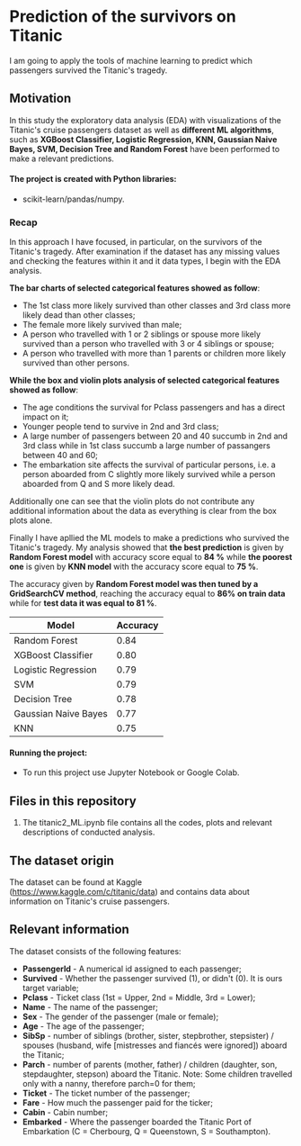 # Prediction of the survivors on Titanic

 I am going to apply the tools of machine learning to predict which passengers survived the Titanic's tragedy.

## Motivation

In this study the exploratory data analysis (EDA) with visualizations of the Titanic's cruise passengers dataset as well as **different ML algorithms**, such as **XGBoost Classifier, Logistic Regression, KNN, Gaussian Naive Bayes, SVM, Decision Tree and Random Forest** have been performed to make a relevant predictions.

#### The project is created with Python libraries:

 -  scikit-learn/pandas/numpy.

### Recap

In this approach I have focused, in particular, on the survivors of the Titanic's tragedy. After examination if the dataset has any missing values and checking the features within it and it data types, I begin with the EDA analysis. 

**The bar charts of selected categorical features showed as follow**:

- The 1st class more likely survived than other classes and 3rd class more likely dead than other classes;
- The female more likely survived than male;
- A person who travelled with 1 or 2 siblings or spouse more likely survived than a person who travelled with 3 or 4 siblings or spouse;
- A person who travelled with more than 1 parents or children more likely survived than other persons.

**While the box and violin plots analysis of selected categorical features showed as follow**:

- The age conditions the survival for Pclass passengers and has a direct impact on it;
- Younger people tend to survive in 2nd and 3rd class;
- A large number of passengers between 20 and 40 succumb in 2nd and 3rd class while in 1st class succumb a large number of passangers between 40 and 60;
- The embarkation site affects the survival of particular persons, i.e. a person aboarded from C slightly more likely survived while a person aboarded from Q and S more likely dead.

Additionally one can see that the violin plots do not contribute any additional information about the data as everything is clear from the box plots alone.

Finally I have apllied the ML models to make a predictions who survived the Titanic's tragedy. My analysis showed that **the best prediction** is given by **Random Forest model** with accuracy score equal to **84 %** while **the poorest one** is given by **KNN model** with the accuracy score equal to **75 %**.

The accuracy given by **Random Forest model was then tuned by a GridSearchCV method**, reaching the accuracy equal to **86% on train data** while for **test data it was equal to 81 %**.




Model | Accuracy
------------ | ------------- 
Random Forest | 0.84
XGBoost Classifier | 0.80
Logistic Regression | 0.79
SVM | 0.79
Decision Tree | 0.78
Gaussian Naive Bayes | 0.77
KNN | 0.75


#### Running the project:

* To run this project use Jupyter Notebook or Google Colab.

## Files in this repository

1. The titanic2_ML.ipynb file contains all the codes, plots and relevant descriptions of conducted analysis.

## The dataset origin

The dataset can be found at Kaggle (https://www.kaggle.com/c/titanic/data) and contains data about information on Titanic's cruise passengers.

## Relevant information

The dataset consists of the following features:

- **PassengerId** - A numerical id assigned to each passenger;
- **Survived** - Whether the passenger survived (1), or didn't (0). It is ours target variable;
- **Pclass** - Ticket class (1st = Upper, 2nd = Middle, 3rd = Lower);
- **Name** - The name of the passenger;
- **Sex** - The gender of the passenger (male or female);
- **Age** - The age of the passenger;
- **SibSp** - number of siblings (brother, sister, stepbrother, stepsister) / spouses (husband, wife [mistresses and fiancés were ignored]) aboard the Titanic;
- **Parch** - number of parents (mother, father) / children (daughter, son, stepdaughter, stepson) aboard the Titanic. Note: Some children travelled only with a nanny, therefore parch=0 for them;
- **Ticket** - The ticket number of the passenger;
- **Fare** - How much the passenger paid for the ticker;
- **Cabin** - Cabin number;
- **Embarked** - Where the passenger boarded the Titanic Port of Embarkation (C = Cherbourg, Q = Queenstown, S = Southampton).

